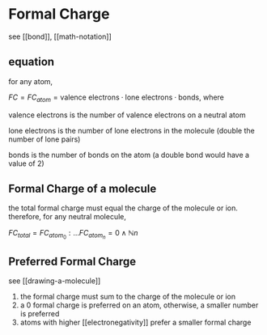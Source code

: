 # Formal Charge

see [[bond]], [[math-notation]]

## equation

for any atom,

$FC = FC_{atom} = \text{valence electrons} \cdot \text{lone electrons} \cdot \text{bonds}$, where

$\text{valence electrons}$ is the number of valence electrons on a neutral atom

$\text{lone electrons}$ is the number of lone electrons in the molecule (double the number of lone pairs)

$\text{bonds}$ is the number of bonds on the atom (a double bond would have a value of $2$)

## Formal Charge of a molecule

the total formal charge must equal the charge of the molecule or ion. therefore, for any neutral molecule,

$FC_{total} = FC_{atom_0} : \dots FC_{atom_n} = 0 \land \mathbb N n$

## Preferred Formal Charge

see [[drawing-a-molecule]]

1. the formal charge must sum to the charge of the molecule or ion
2. a $0$ formal charge is preferred on an atom, otherwise, a smaller number is preferred
3. atoms with higher [[electronegativity]] prefer a smaller formal charge

